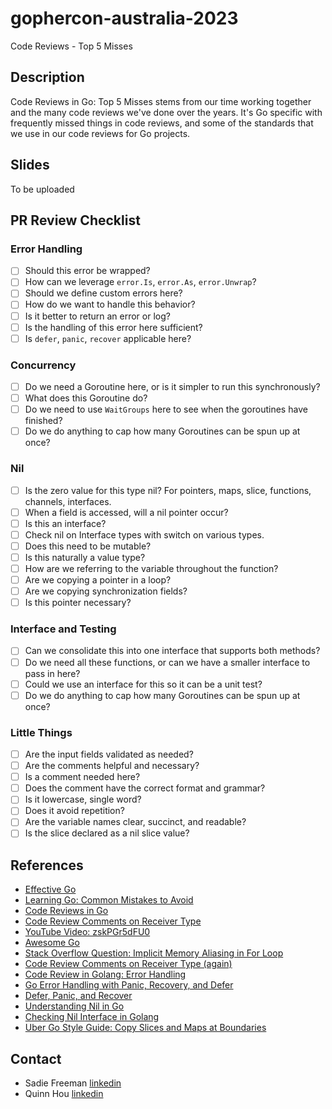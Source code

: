# gophercon-australia-2023

Code Reviews - Top 5 Misses

## Description

Code Reviews in Go: Top 5 Misses stems from our time working together and the many code reviews we've done over the years. It's Go specific with frequently missed things in code reviews, and some of the standards that we use in our code reviews for Go projects.

## Slides

To be uploaded

## PR Review Checklist

### Error Handling

- [ ] Should this error be wrapped?
- [ ] How can we leverage `error.Is`, `error.As`, `error.Unwrap`?
- [ ] Should we define custom errors here?
- [ ] How do we want to handle this behavior?
- [ ] Is it better to return an error or log?
- [ ] Is the handling of this error here sufficient?
- [ ] Is `defer`, `panic`, `recover` applicable here?

### Concurrency

- [ ] Do we need a Goroutine here, or is it simpler to run this synchronously?
- [ ] What does this Goroutine do?
- [ ] Do we need to use `WaitGroups` here to see when the goroutines have finished?
- [ ] Do we do anything to cap how many Goroutines can be spun up at once?

### Nil

- [ ] Is the zero value for this type nil? For pointers, maps, slice, functions, channels, interfaces.
- [ ] When a field is accessed, will a nil pointer occur?
- [ ] Is this an interface?
- [ ] Check nil on Interface types with switch on various types.
- [ ] Does this need to be mutable?
- [ ] Is this naturally a value type?
- [ ] How are we referring to the variable throughout the function?
- [ ] Are we copying a pointer in a loop?
- [ ] Are we copying synchronization fields?
- [ ] Is this pointer necessary?

### Interface and Testing 

- [ ] Can we consolidate this into one interface that supports both methods?
- [ ] Do we need all these functions, or can we have a smaller interface to pass in here?
- [ ] Could we use an interface for this so it can be a unit test?
- [ ] Do we do anything to cap how many Goroutines can be spun up at once?

### Little Things

- [ ] Are the input fields validated as needed?
- [ ] Are the comments helpful and necessary?
- [ ] Is a comment needed here?
- [ ] Does the comment have the correct format and grammar?
- [ ] Is it lowercase, single word?
- [ ] Does it avoid repetition?
- [ ] Are the variable names clear, succinct, and readable?
- [ ] Is the slice declared as a nil slice value?

## References

- [Effective Go](https://go.dev/doc/effective_go)
- [Learning Go: Common Mistakes to Avoid](https://earthly.dev/blog/learning-golang-common-mistakes-to-avoid)
- [Code Reviews in Go](https://microsoft.github.io/code-with-engineering-playbook/code-reviews/recipes/go/)
- [Code Review Comments on Receiver Type](https://github.com/golang/go/wiki/CodeReviewComments#receiver-type)
- [YouTube Video: zskPGr5dFU0](https://www.youtube.com/watch?v=zskPGr5dFU0)
- [Awesome Go](https://awesome-go.com/)
- [Stack Overflow Question: Implicit Memory Aliasing in For Loop](https://stackoverflow.com/questions/62446118/implicit-memory-aliasing-in-for-loop)
- [Code Review Comments on Receiver Type (again)](https://github.com/golang/go/wiki/CodeReviewComments#receiver-type)
- [Code Review in Golang: Error Handling](https://sorawis.dev/blog/code-review-golang-error-handling)
- [Go Error Handling with Panic, Recovery, and Defer](https://www.developer.com/languages/go-error-handling-with-panic-recovery-and-defer/)
- [Defer, Panic, and Recover](https://go.dev/blog/defer-panic-and-recover)
- [Understanding Nil in Go](https://go101.org/article/nil.html)
- [Checking Nil Interface in Golang](https://bluehive.medium.com/how-to-check-nil-interface-in-golang-5a78a441bde2)
- [Uber Go Style Guide: Copy Slices and Maps at Boundaries](https://github.com/uber-go/guide/blob/master/style.md#copy-slices-and-maps-at-boundaries)


## Contact

- Sadie Freeman [linkedin](https://www.linkedin.com/in/sadie-f-589a5358)
- Quinn Hou [linkedin](https://www.linkedin.com/in/quinnhou)
